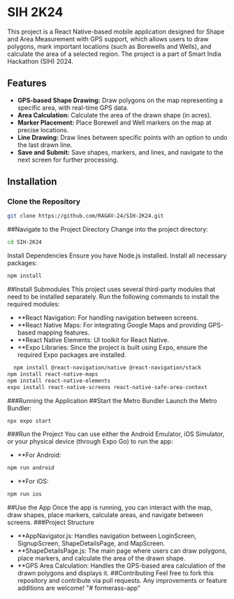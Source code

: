 # SIH 2K24

This project is a React Native-based mobile application designed for Shape and Area Measurement with GPS support, which allows users to draw polygons, mark important locations (such as Borewells and Wells), and calculate the area of a selected region. The project is a part of Smart India Hackathon (SIH) 2024.

## Features

- **GPS-based Shape Drawing:** Draw polygons on the map representing a specific area, with real-time GPS data.
- **Area Calculation:** Calculate the area of the drawn shape (in acres).
- **Marker Placement:** Place Borewell and Well markers on the map at precise locations.
- **Line Drawing:** Draw lines between specific points with an option to undo the last drawn line.
- **Save and Submit:** Save shapes, markers, and lines, and navigate to the next screen for further processing.

## Installation

### Clone the Repository

```bash
git clone https://github.com/RAGAV-24/SIH-2K24.git
```
##Navigate to the Project Directory
Change into the project directory:
```bash
cd SIH-2K24
```
Install Dependencies
Ensure you have Node.js installed. Install all necessary packages:
```bash
npm install
```
##Install Submodules
This project uses several third-party modules that need to be installed separately. Run the following commands to install the required modules:

- **React Navigation: For handling navigation between screens.
- **React Native Maps: For integrating Google Maps and providing GPS-based mapping features.
- **React Native Elements: UI toolkit for React Native.
- **Expo Libraries: Since the project is built using Expo, ensure the required Expo packages are installed.
```bash
  npm install @react-navigation/native @react-navigation/stack
npm install react-native-maps
npm install react-native-elements
expo install react-native-screens react-native-safe-area-context
```
###Running the Application
##Start the Metro Bundler
Launch the Metro Bundler:
```bash
npx expo start
```
###Run the Project
You can use either the Android Emulator, iOS Simulator, or your physical device (through Expo Go) to run the app:

- **For Android:
```bash
npm run android
```
- **For iOS:
```bash
npm run ios
```
##Use the App
Once the app is running, you can interact with the map, draw shapes, place markers, calculate areas, and navigate between screens.
###Project Structure
- **AppNavigator.js: Handles navigation between LoginScreen, SignupScreen, ShapeDetailsPage, and MapScreen.
- **ShapeDetailsPage.js: The main page where users can draw polygons, place markers, and calculate the area of the drawn shape.
- **GPS Area Calculation: Handles the GPS-based area calculation of the drawn polygons and displays it.
##Contributing
Feel free to fork this repository and contribute via pull requests. Any improvements or feature additions are welcome!
"# formerass-app" 
